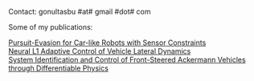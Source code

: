 Contact: gonultasbu #at# gmail #dot# com

Some of my publications:

[Pursuit-Evasion for Car-like Robots with Sensor Constraints](https://gonultasbu.github.io/pursuit-evasion/)  
[Neural L1 Adaptive Control of Vehicle Lateral Dynamics](https://mukhe027.github.io/Neural-Adaptive-Control/)  
[System Identification and Control of Front-Steered Ackermann Vehicles through Differentiable Physics](https://gonultasbu.github.io/diff-steered/)



<!--
**gonultasbu/gonultasbu** is a ✨ _special_ ✨ repository because its `README.md` (this file) appears on your GitHub profile.



